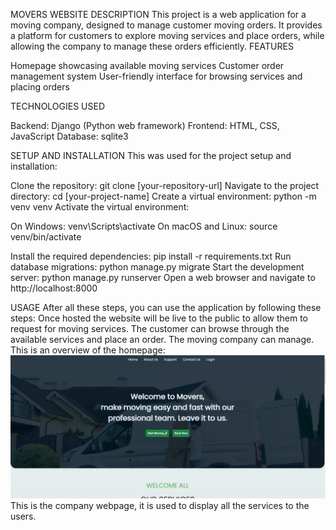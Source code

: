 MOVERS WEBSITE
DESCRIPTION
This project is a web application for a moving company, designed to manage customer moving orders. It provides a platform for customers to explore moving services and place orders, while allowing the company to manage these orders efficiently.
FEATURES

Homepage showcasing available moving services
Customer order management system
User-friendly interface for browsing services and placing orders

TECHNOLOGIES USED

Backend: Django (Python web framework)
Frontend: HTML, CSS, JavaScript
Database: sqlite3

SETUP AND INSTALLATION 
This was used for the  project setup and installation:


Clone the repository:
git clone [your-repository-url]
Navigate to the project directory:
cd [your-project-name]
Create a virtual environment:
python -m venv venv
Activate the virtual environment:

On Windows:
venv\Scripts\activate
On macOS and Linux:
source venv/bin/activate


Install the required dependencies:
pip install -r requirements.txt
Run database migrations:
python manage.py migrate
Start the development server:
python manage.py runserver
Open a web browser and navigate to http://localhost:8000

USAGE 
After all these  steps, you can use the application by following these steps: 
Once hosted the website will be live to the public to allow them to request for moving  services. The customer can browse through the available services and place an order. The moving company can manage.
This is an overview of the homepage:
![homepage](static/img/Screenshot%202024-09-25%20173447.png) 
This is the company webpage, it is used to display all the services to the users.

